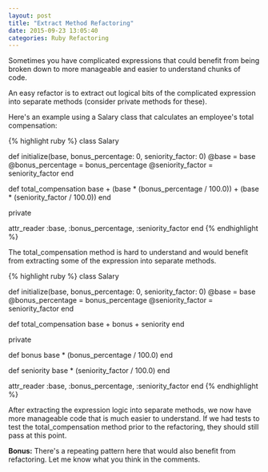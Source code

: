 ```yaml
---
layout: post
title: "Extract Method Refactoring"
date: 2015-09-23 13:05:40
categories: Ruby Refactoring
---
```


Sometimes you have complicated expressions that could benefit from being broken down to more manageable and easier to understand chunks of code. 

An easy refactor is to extract out logical bits of the complicated expression into separate methods (consider private methods for these).

Here's an example using a Salary class that calculates an employee's total compensation: 

{% highlight ruby %}
class Salary

  def initialize(base, bonus_percentage: 0, seniority_factor: 0)
    @base = base
    @bonus_percentage = bonus_percentage
    @seniority_factor = seniority_factor
  end

  def total_compensation
    base + (base * (bonus_percentage / 100.0)) + (base * (seniority_factor / 100.0)) 
  end

  private
  
  attr_reader :base, :bonus_percentage, :seniority_factor
end
{% endhighlight %}

The total_compensation method is hard to understand and would benefit from extracting some of the expression into separate methods. 

{% highlight ruby %}
class Salary

  def initialize(base, bonus_percentage: 0, seniority_factor: 0)
    @base = base
    @bonus_percentage = bonus_percentage
    @seniority_factor = seniority_factor
  end

  def total_compensation
    base + bonus + seniority
  end

  private
  
  def bonus
    base * (bonus_percentage / 100.0)
  end

  def seniority
    base * (seniority_factor / 100.0)
  end
  
  attr_reader :base, :bonus_percentage, :seniority_factor
end
{% endhighlight %}

After extracting the expression logic into separate methods, we now have more manageable code that is much easier to understand. If we had tests to test the total_compensation method prior to the refactoring, they should still pass at this point.

**Bonus:** There's a repeating pattern here that would also benefit from refactoring. Let me know what you think in the comments. 
